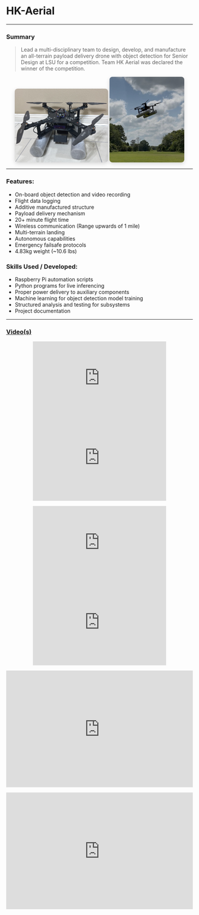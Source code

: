 # HK-Aerial

---

### Summary
> Lead a multi-disciplinary team to design, develop, and manufacture an all-terrain payload delivery drone with object detection for Senior Design at LSU for
> a competition. Team HK Aerial was declared the winner of the competition.

<div style="text-align:center;">
  <img src="/static/images/hkaerial.jpg" alt="HK Aerial" style="max-width:50%; height:auto; border-radius:8px; box-shadow:0 4px 12px rgba(0,0,0,0.15);">
  <img src="/static/images/hkaerial2.jpg" alt="HK Aerial" style="max-width:40%; height:auto; border-radius:8px; box-shadow:0 4px 12px rgba(0,0,0,0.15);">
</div>

___

### Features:

- On-board object detection and video recording
- Flight data logging
- Additive manufactured structure
- Payload delivery mechanism
- 20+ minute flight time
- Wireless communication (Range upwards of 1 mile)
- Multi-terrain landing
- Autonomous capabilities
- Emergency failsafe protocols
- 4.83kg weight (~10.6 lbs)

### Skills Used / Developed:

- Raspberry Pi automation scripts
- Python programs for live inferencing
- Proper power delivery to auxiliary components
- Machine learning for object detection model training
- Structured analysis and testing for subsystems
- Project documentation


---

### [Video(s)](https://lsumail2-my.sharepoint.com/:f:/g/personal/ecacha1_lsu_edu/Eg9fbSZKnYtBkltUtrdNZuYBayHBqVfP1zNsWUQfvVmdEQ?e=bEeCs3)

<div style="display:flex; justify-content:center; margin-top:1em; flex-wrap: wrap;">
  <iframe width="360" height="215" src="https://youtube.com/embed/y0813I8tDnA?feature=share" title="YouTube video player" frameborder="0" allow="accelerometer; autoplay; clipboard-write; encrypted-media; gyroscope; picture-in-picture; web-share" allowfullscreen></iframe>
  <iframe width="360" height="215" src="https://youtube.com/embed/FkumSg_DgNA?si=g_-mWyUPz7j3L4pR" title="YouTube video player" frameborder="0" allow="accelerometer; autoplay; clipboard-write; encrypted-media; gyroscope; picture-in-picture; web-share" allowfullscreen></iframe>
</div>

<div style="display:flex; justify-content:center; margin-top:1em; flex-wrap: wrap;">
  <iframe width="360" height="215" src="https://www.youtube.com/embed/A8Q2BG28Pes?si=uL-vrQBhT9uQzM5c" title="YouTube video player" frameborder="0" allow="accelerometer; autoplay; clipboard-write; encrypted-media; gyroscope; picture-in-picture; web-share" allowfullscreen></iframe>
  <iframe width="360" height="215" src="https://www.youtube.com/embed/sCDNTz36FGM?si=Fpz6J2fVUHy6BJLd" title="YouTube video player" frameborder="0" allow="accelerometer; autoplay; clipboard-write; encrypted-media; gyroscope; picture-in-picture; web-share" allowfullscreen></iframe>
</div>

<div style="display:flex; justify-content:center; margin-top:1em;">
  <iframe width="560" height="315" src="https://www.youtube.com/embed/rDjG7xr3u3w?si=qxBH7jU8OstlB5Ra" title="YouTube video player" frameborder="0" allow="accelerometer; autoplay; clipboard-write; encrypted-media; gyroscope; picture-in-picture; web-share" allowfullscreen></iframe>
</div>

<div style="display:flex; justify-content:center; margin-top:1em;">
  <iframe width="560" height="315" src="https://www.youtube.com/embed/Rl_IScNFuGs?si=CUnPiBygxjDkLfzF" title="YouTube video player" frameborder="0" allow="accelerometer; autoplay; clipboard-write; encrypted-media; gyroscope; picture-in-picture; web-share" allowfullscreen></iframe>
</div>


